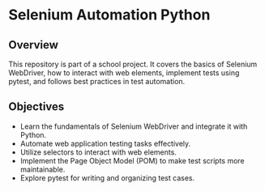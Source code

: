# Selenium Automation Python

## Overview
This repository is part of a school project. 
It covers the basics of Selenium WebDriver, how to interact with web elements, implement tests using pytest, and follows best practices in test automation.

## Objectives
- Learn the fundamentals of Selenium WebDriver and integrate it with Python.
- Automate web application testing tasks effectively.
- Utilize selectors to interact with web elements.
- Implement the Page Object Model (POM) to make test scripts more maintainable.
- Explore pytest for writing and organizing test cases.
